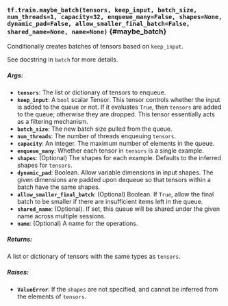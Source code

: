 ### `tf.train.maybe_batch(tensors, keep_input, batch_size, num_threads=1, capacity=32, enqueue_many=False, shapes=None, dynamic_pad=False, allow_smaller_final_batch=False, shared_name=None, name=None)` {#maybe_batch}

Conditionally creates batches of tensors based on `keep_input`.

See docstring in `batch` for more details.

##### Args:


*  <b>`tensors`</b>: The list or dictionary of tensors to enqueue.
*  <b>`keep_input`</b>: A `bool` scalar Tensor.  This tensor controls whether the input
    is added to the queue or not.  If it evaluates `True`, then `tensors` are
    added to the queue; otherwise they are dropped.  This tensor essentially
    acts as a filtering mechanism.
*  <b>`batch_size`</b>: The new batch size pulled from the queue.
*  <b>`num_threads`</b>: The number of threads enqueuing `tensors`.
*  <b>`capacity`</b>: An integer. The maximum number of elements in the queue.
*  <b>`enqueue_many`</b>: Whether each tensor in `tensors` is a single example.
*  <b>`shapes`</b>: (Optional) The shapes for each example.  Defaults to the
    inferred shapes for `tensors`.
*  <b>`dynamic_pad`</b>: Boolean.  Allow variable dimensions in input shapes.
    The given dimensions are padded upon dequeue so that tensors within a
    batch have the same shapes.
*  <b>`allow_smaller_final_batch`</b>: (Optional) Boolean. If `True`, allow the final
    batch to be smaller if there are insufficient items left in the queue.
*  <b>`shared_name`</b>: (Optional). If set, this queue will be shared under the given
    name across multiple sessions.
*  <b>`name`</b>: (Optional) A name for the operations.

##### Returns:

  A list or dictionary of tensors with the same types as `tensors`.

##### Raises:


*  <b>`ValueError`</b>: If the `shapes` are not specified, and cannot be
    inferred from the elements of `tensors`.

